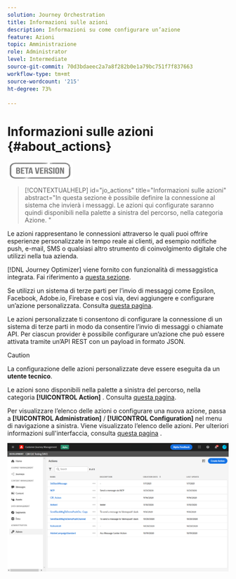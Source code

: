 ```yaml
---
solution: Journey Orchestration
title: Informazioni sulle azioni
description: Informazioni su come configurare un’azione
feature: Azioni
topic: Amministrazione
role: Administrator
level: Intermediate
source-git-commit: 70d3bdaeec2a7a8f282b0e1a79bc751f7f837663
workflow-type: tm+mt
source-wordcount: '215'
ht-degree: 73%

---
```


# Informazioni sulle azioni {#about_actions}

![](../assets/do-not-localize/badge.png)

>[!CONTEXTUALHELP]
>id="jo_actions"
>title="Informazioni sulle azioni"
>abstract="In questa sezione è possibile definire la connessione al sistema che invierà i messaggi. Le azioni qui configurate saranno quindi disponibili nella palette a sinistra del percorso, nella categoria Azione. "

Le azioni rappresentano le connessioni attraverso le quali puoi offrire esperienze personalizzate in tempo reale ai clienti, ad esempio notifiche push, e-mail, SMS o qualsiasi altro strumento di coinvolgimento digitale che utilizzi nella tua azienda.

[!DNL Journey Optimizer] viene fornito con funzionalità di messaggistica integrata. Fai riferimento a [questa sezione](../get-started-content.md).

Se utilizzi un sistema di terze parti per l’invio di messaggi come Epsilon, Facebook, Adobe.io, Firebase e così via, devi aggiungere e configurare un’azione personalizzata. Consulta [questa pagina](../action/about-custom-action-configuration.md).

Le azioni personalizzate ti consentono di configurare la connessione di un sistema di terze parti in modo da consentire l’invio di messaggi o chiamate API. Per ciascun provider è possibile configurare un’azione che può essere attivata tramite un’API REST con un payload in formato JSON.

>[!CAUTION]
>
>La configurazione delle azioni personalizzate deve essere eseguita da un **utente tecnico**.

Le azioni sono disponibili nella palette a sinistra del percorso, nella categoria **[!UICONTROL Action]** . Consulta [questa pagina](../building-journeys/about-journey-activities.md#action-activities).

Per visualizzare l’elenco delle azioni o configurare una nuova azione, passa a **[!UICONTROL Administration]** / **[!UICONTROL Configuration]** nel menu di navigazione a sinistra. Viene visualizzato l’elenco delle azioni. Per ulteriori informazioni sull&#39;interfaccia, consulta [questa pagina](../user-interface.md) .

![](../assets/custom1.png)
